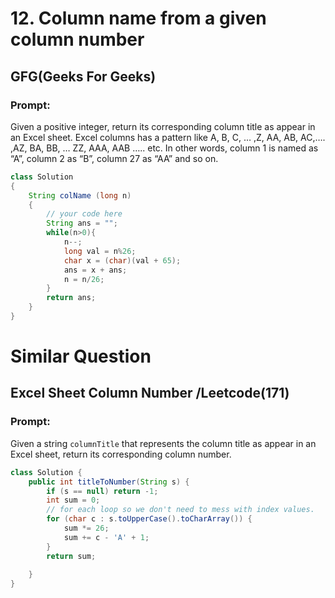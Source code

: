 # 12. Column name from a given column number
## GFG(Geeks For Geeks)
### Prompt:
Given a positive integer, return its corresponding column title as appear in an Excel sheet.
Excel columns has a pattern like A, B, C, … ,Z, AA, AB, AC,…. ,AZ, BA, BB, … ZZ, AAA, AAB ….. etc. In other words, column 1 is named as “A”, column 2 as “B”, column 27 as “AA” and so on.

```java
class Solution
{
    String colName (long n)
    {
        // your code here
        String ans = "";
        while(n>0){
            n--;
            long val = n%26;
            char x = (char)(val + 65);
            ans = x + ans;
            n = n/26;
        }
        return ans;
    }
}

```

# Similar Question
## Excel Sheet Column Number /Leetcode(171)
### Prompt:
Given a string `columnTitle` that represents the column title as appear in an Excel sheet, return its corresponding column number.

```java
class Solution {
    public int titleToNumber(String s) {
        if (s == null) return -1;
        int sum = 0;
        // for each loop so we don't need to mess with index values.
        for (char c : s.toUpperCase().toCharArray()) {
            sum *= 26;
            sum += c - 'A' + 1;
        }
        return sum;
        
    }
}

```
